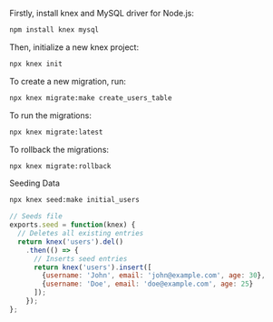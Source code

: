 Firstly, install knex and MySQL driver for Node.js:
```bash
npm install knex mysql
```

Then, initialize a new knex project:
```bash
npx knex init
```

To create a new migration, run:
```bash
npx knex migrate:make create_users_table
```

To run the migrations:
```bash
npx knex migrate:latest
```

To rollback the migrations:
```bash
npx knex migrate:rollback
```

Seeding Data
```bash
npx knex seed:make initial_users
```

```javascript
// Seeds file
exports.seed = function(knex) {
  // Deletes all existing entries
  return knex('users').del()
    .then(() => {
      // Inserts seed entries
      return knex('users').insert([
        {username: 'John', email: 'john@example.com', age: 30},
        {username: 'Doe', email: 'doe@example.com', age: 25}
      ]);
    });
};
```